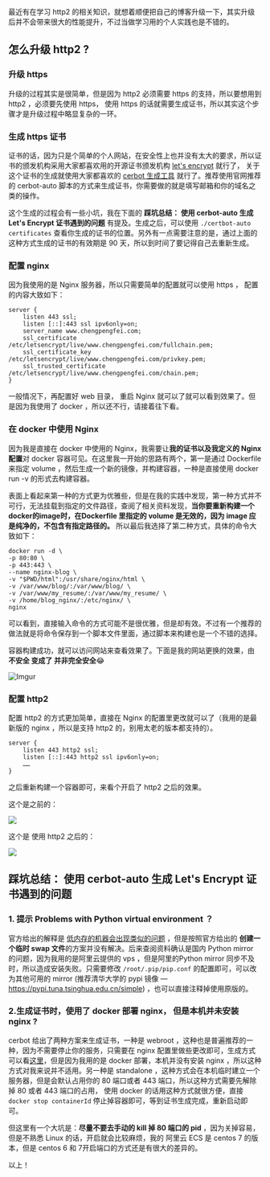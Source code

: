最近有在学习 http2 的相关知识，就想着顺便把自己的博客升级一下，其实升级后并不会带来很大的性能提升，不过当做学习用的个人实践也是不错的。

## 怎么升级 http2 ?

### 升级 https

升级的过程其实是很简单，但是因为 http2 必须需要 https 的支持，所以要想用到 http2 ，必须要先使用 https， 使用 https 的话就需要生成证书，所以其实这个步骤才是升级过程中略显复杂的一环。

### 生成 https 证书

证书的话，因为只是个简单的个人网站，在安全性上也并没有太大的要求，所以证书的颁发机构采用大家都喜欢用的开源证书颁发机构 [let's encrypt](https://letsencrypt.org/) 就行了， 关于这个证书的生成就使用大家都喜欢的 [cerbot 生成工具](https://certbot.eff.org/lets-encrypt/centos6-nginx) 就行了。推荐使用官网推荐的 cerbot-auto 脚本的方式来生成证书，你需要做的就是填写邮箱和你的域名之类的操作。

这个生成的过程会有一些小坑，我在下面的 **踩坑总结： 使用 cerbot-auto 生成 Let's Encrypt 证书遇到的问题** 有提及。生成之后，可以使用 `./certbot-auto certificates` 查看你生成的证书的位置。另外有一点需要注意的是，通过上面的这种方式生成的证书的有效期是 90 天，所以到时间了要记得自己去重新生成。

### 配置 nginx 

因为我使用的是 Nginx 服务器，所以只需要简单的配置就可以使用 https ， 配置的内容大致如下：

```nginx
server {
	listen 443 ssl;	
	listen [::]:443 ssl ipv6only=on;
	server_name www.chengpengfei.com;
	ssl_certificate /etc/letsencrypt/live/www.chengpengfei.com/fullchain.pem;
	ssl_certificate_key /etc/letsencrypt/live/www.chengpengfei.com/privkey.pem;
	ssl_trusted_certificate /etc/letsencrypt/live/www.chengpengfei.com/chain.pem;
}
```

一般情况下，再配置好 web 目录， 重启 Nginx 就可以了就可以看到效果了。但是因为我使用了 docker ，所以还不行，请接着往下看。

### 在 docker 中使用 Nginx

因为我是直接在 docker 中使用的 Nginx，我需要让**我的证书以及我定义的 Nginx 配置**对 docker 容器可见。在这里我一开始的思路有两个，第一是通过 Dockerfile 来指定 volume ，然后生成一个新的镜像，并构建容器，一种是直接使用 docker run -v 的形式去构建容器。

表面上看起来第一种的方式更为优雅些，但是在我的实践中发现，第一种方式并不可行，无法挂载到指定的文件路径，查阅了相关资料发现，**当你要重新构建一个docker的image时，在Dockerfile 里指定的 volume 是无效的，因为 image 应是纯净的，不包含有指定路径的。** 所以最后我选择了第二种方式，具体的命令大致如下：

```shell
docker run -d \
-p 80:80 \
-p 443:443 \
--name nginx-blog \
-v "$PWD/html":/usr/share/nginx/html \
-v /var/www/blog/:/var/www/blog/ \
-v /var/www/my_resume/:/var/www/my_resume/ \
-v /home/blog_nginx/:/etc/nginx/ \
nginx
```

可以看到，直接输入命令的方式可能不是很优雅，但是却有效。不过有一个推荐的做法就是将命令保存到一个脚本文件里面，通过脚本来构建也是一个不错的选择。

容器构建成功，就可以访问网站来查看效果了。下面是我的网站更换的效果，由 **不安全 变成了 并非完全安全**😂

![Imgur](https://i.imgur.com/DASIzJQ.jpg)



### 配置 http2

配置 http2 的方式更加简单，直接在 Nginx 的配置里更改就可以了（我用的是最新版的 nginx ，所以是支持 http2 的，别用太老的版本都支持的）。

```nginx
server {
	listen 443 http2 ssl;
	listen [::]:443 http2 ssl ipv6only=on;
	……
}
```

之后重新构建一个容器即可，来看个开启了 http2 之后的效果。

这个是之前的：

![](http://ww1.sinaimg.cn/large/86c7c947gy1fv27gvnz6yj22tu0hmgtd.jpg)

这个是 使用 http2 之后的：

![](http://ww1.sinaimg.cn/large/86c7c947gy1fv27gvjv0pj22vo0b2djw.jpg)



## 踩坑总结： 使用 cerbot-auto 生成 Let's Encrypt 证书遇到的问题

### 1. **提示 Problems with Python virtual environment ？**

官方给出的解释是 [低内存的机器会出现类似的问题](https://certbot.eff.org/docs/install.html#id7) ，但是按照官方给出的 **创建一个临时 swap 文件**的方案并没有解决。后来查阅资料确认是国内 Python mirror 的问题，因为我用的是阿里云提供的 vps ，但是阿里的Python mirror 同步不及时，所以造成安装失败。只需要修改 `/root/.pip/pip.conf` 的配置即可，可以改为其他可用的 mirror (推荐清华大学的 pypi 镜像 — https://pypi.tuna.tsinghua.edu.cn/simple) ，也可以直接注释掉使用原版的。

### **2.生成证书时，使用了 docker 部署 nginx， 但是本机并未安装 nginx ?**

cerbot 给出了两种方案来生成证书，一种是 webroot ，这种也是普遍推荐的一种，因为不需要停止你的服务，只需要在 nginx 配置里做些更改即可，生成方式可以看[这里](https://certbot.eff.org/docs/using.html#id12)，但是因为我用的是 docker 部署，本机并没有安装 nginx ，所以这种方式对我来说并不适用。另一种是 standalone ，这种方式会在本机临时建立一个服务器，但是会默认占用你的 80 端口或者 443 端口，所以这种方式需要先解除掉 80 或者 443 端口的占用， 使用 docker 的话用这种方式就很方便，直接 `docker stop containerId` 停止掉容器即可，等到证书生成完成，重新启动即可。

但这里有一个大坑是：**尽量不要去手动的 kill 掉 80 端口的 pid** ，因为关掉容易，但是不熟悉 Linux 的话，开启就会比较麻烦，我的 阿里云 ECS 是 centos 7 的版本，但是 centos 6 和 7开启端口的方式还是有很大的差异的。



以上！